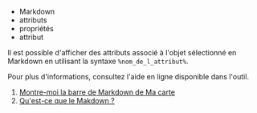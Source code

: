 - Markdown
- attributs
- propriétés
- attribut

Il est possible d'afficher des attributs associé à l'objet sélectionné en Markdown en utilisant la syntaxe `%nom_de_l_attribut%`.

Pour plus d'informations, consultez l'aide en ligne disponible dans l'outil.

1. [Montre-moi la barre de Markdown de Ma carte](../md/la_barre_de_Markdown_de_Ma_carte.md)
1. [Qu'est-ce que le Makdown ?](../md/markdown.md)
